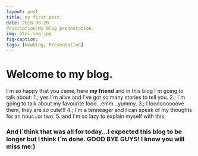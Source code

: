 ```yaml
---
layout: post
title: my first post.
date: 2018-08-20
description:My blog presentation.
img: html-img.jpg 
fig-caption: 
tags: [Newblog, Presentation]
---
```


# Welcome to my blog.

I´m so happy that you came, here **my friend** and in this blog I´m going to talk about:
1.<My life>; yes I´m alive and I´ve got so many stories to tell you.
2.<Food>; I´m going to talk about my favourite food...emm...yummy.
3.<Animals>; I looooooooove them, they are so cute!!!
4.<Opinion>; I´m a tenneager and I can speak of my thoughts for an hour...or two.
5.<Many other random stuff>;and I´m so lazy to explain myself with this.
  
### And I´think that was all for today...I expected this blog to be longer but I think I´m done. GOOD BYE GUYS! I know you will miss me:)

